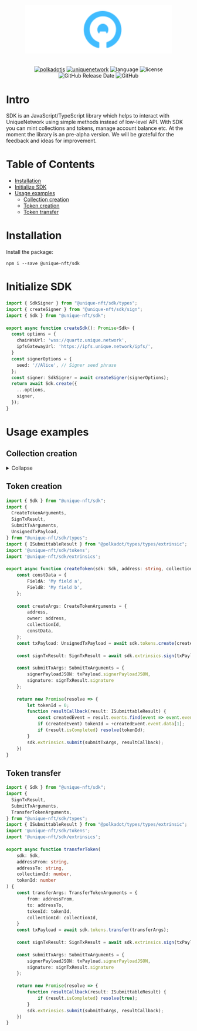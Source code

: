 <div align="center">
    <img width="400px" src="../../doc/logo-white.svg" alt="Unique White Label">
<br/>
<br/>

[![polkadotjs](https://img.shields.io/badge/polkadot-js-orange?style=flat-square)](https://polkadot.js.org)
[![uniquenetwork](https://img.shields.io/badge/unique-network-blue?style=flat-square)](https://unique.network/)
![language](https://img.shields.io/github/languages/top/uniquenetwork/unique-marketplace-frontend?style=flat-square)
![license](https://img.shields.io/badge/License-Apache%202.0-blue?logo=apache&style=flat-square)
![GitHub Release Date](https://img.shields.io/github/release-date/uniquenetwork/unique-sdk?style=flat-square)
![GitHub](https://img.shields.io/github/v/tag/uniquenetwork/unique-sdk?style=flat-square)

</div>



# Intro
SDK is an JavaScript/TypeScript library which helps to interact with UniqueNetwork using simple methods instead of low-level API. With SDK you can mint collections and tokens, manage account balance etc.
At the moment the library is an pre-alpha version. We will be grateful for the feedback and ideas for improvement.

#  Table of Contents

- [Installation](#Installation)
- [Initialize SDK](#Initialize-SDK)
- [Usage examples](#Usage-examples)
  - [Collection creation](#Collection-creation)
  - [Token creation](#Token-creation)
  - [Token transfer](#Token-transfern)

# Installation
Install the package:
```shell
npm i --save @unique-nft/sdk
```

# Initialize SDK
```ts
import { SdkSigner } from "@unique-nft/sdk/types";
import { createSigner } from "@unique-nft/sdk/sign";
import { Sdk } from "@unique-nft/sdk";

export async function createSdk(): Promise<Sdk> {
  const options = {
    chainWsUrl: 'wss://quartz.unique.network',
    ipfsGatewayUrl: 'https://ipfs.unique.network/ipfs/',
  }
  const signerOptions = {
    seed: '//Alice', // Signer seed phrase
  };
  const signer: SdkSigner = await createSigner(signerOptions);
  return await Sdk.create({
    ...options,
    signer,
  });
}

```

# Usage examples

## Collection creation
<details>
<summary>Collapse</summary>


```ts
import { Sdk } from "@unique-nft/sdk";
import { INamespace } from "protobufjs";
import {
  CreateCollectionArguments,
  SignTxResult,
  SubmitTxArguments,
  UnsignedTxPayload,
} from "@unique-nft/sdk/types";
import { ISubmittableResult } from "@polkadot/types/types/extrinsic";
import '@unique-nft/sdk/tokens';
import '@unique-nft/sdk/extrinsics';

export async function createCollection(sdk: Sdk, address: string): Promise<number> {
    const constOnChainSchema: INamespace = {
        nested: {
            onChainMetaData: {
                nested: {
                    NFTMeta: {
                        fields: {
                            FieldA: {
                                id: 1,
                                rule: 'required',
                                type: 'string',
                            },
                            FieldB: {
                                id: 2,
                                rule: 'required',
                                type: 'string',
                            },
                        },
                    },
                },
            },
        },
    };

    const createArgs: CreateCollectionArguments = {
        name: 'My collection',
        description: 'my test collection',
        tokenPrefix: 'FOO',
        properties: {
            schemaVersion: 'Unique',
            constOnChainSchema,
        },
        address,
    };
    const txPayload: UnsignedTxPayload = await sdk.collections.create(createArgs);

    const signTxResult: SignTxResult = await sdk.extrinsics.sign(txPayload);

    const submitTxArgs: SubmitTxArguments = {
        signerPayloadJSON: txPayload.signerPayloadJSON,
        signature: signTxResult.signature
    };

    return new Promise(resolve => {
        let collectionId = 0;
        function resultCallback(result: ISubmittableResult) {
            const createdEvent = result.events.find(event => event.event.method === 'CollectionCreated');
            if (createdEvent) collectionId = +createdEvent.event.data[0];
            if (result.isCompleted) resolve(collectionId);
        }
        sdk.extrinsics.submit(submitTxArgs, resultCallback);
    })
}
```

</details>

## Token creation
```ts
import { Sdk } from "@unique-nft/sdk";
import {
  CreateTokenArguments,
  SignTxResult,
  SubmitTxArguments,
  UnsignedTxPayload,
} from "@unique-nft/sdk/types";
import { ISubmittableResult } from "@polkadot/types/types/extrinsic";
import '@unique-nft/sdk/tokens';
import '@unique-nft/sdk/extrinsics';

export async function createToken(sdk: Sdk, address: string, collectionId: number): Promise<number> {
    const constData = {
        FieldA: 'My field a',
        FieldB: 'My field b',
    };

    const createArgs: CreateTokenArguments = {
        address,
        owner: address,
        collectionId,
        constData,
    };
    const txPayload: UnsignedTxPayload = await sdk.tokens.create(createArgs);

    const signTxResult: SignTxResult = await sdk.extrinsics.sign(txPayload);

    const submitTxArgs: SubmitTxArguments = {
        signerPayloadJSON: txPayload.signerPayloadJSON,
        signature: signTxResult.signature
    };

    return new Promise(resolve => {
        let tokenId = 0;
        function resultCallback(result: ISubmittableResult) {
            const createdEvent = result.events.find(event => event.event.method === 'ItemCreated');
            if (createdEvent) tokenId = +createdEvent.event.data[1];
            if (result.isCompleted) resolve(tokenId);
        }
        sdk.extrinsics.submit(submitTxArgs, resultCallback);
    })
}
```

## Token transfer
```ts
import { Sdk } from "@unique-nft/sdk";
import {
  SignTxResult,
  SubmitTxArguments,
  TransferTokenArguments,
} from "@unique-nft/sdk/types";
import { ISubmittableResult } from "@polkadot/types/types/extrinsic";
import '@unique-nft/sdk/tokens';
import '@unique-nft/sdk/extrinsics';

export async function transferToken(
    sdk: Sdk,
    addressFrom: string,
    addressTo: string,
    collectionId: number,
    tokenId: number
) {
    const transferArgs: TransferTokenArguments = {
        from: addressFrom,
        to: addressTo,
        tokenId: tokenId,
        collectionId: collectionId,
    }
    const txPayload = await sdk.tokens.transfer(transferArgs);

    const signTxResult: SignTxResult = await sdk.extrinsics.sign(txPayload);

    const submitTxArgs: SubmitTxArguments = {
        signerPayloadJSON: txPayload.signerPayloadJSON,
        signature: signTxResult.signature
    };

    return new Promise(resolve => {
        function resultCallback(result: ISubmittableResult) {
            if (result.isCompleted) resolve(true);
        }
        sdk.extrinsics.submit(submitTxArgs, resultCallback);
    })
}
```
